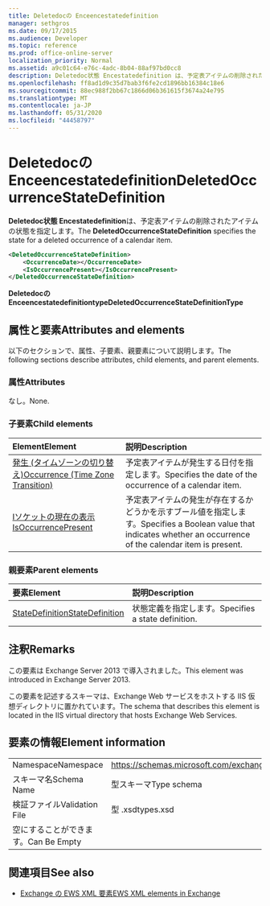```yaml
---
title: Deletedocの Enceencestatedefinition
manager: sethgros
ms.date: 09/17/2015
ms.audience: Developer
ms.topic: reference
ms.prod: office-online-server
localization_priority: Normal
ms.assetid: a9c01c64-e76c-4adc-8b04-88af97bd0cc8
description: Deletedoc状態 Encestatedefinition は、予定表アイテムの削除されたアイテムの状態を指定します。
ms.openlocfilehash: ff8ad1d9c35d7bab3f6fe2cd1896bb16384c18e6
ms.sourcegitcommit: 88ec988f2bb67c1866d06b361615f3674a24e795
ms.translationtype: MT
ms.contentlocale: ja-JP
ms.lasthandoff: 05/31/2020
ms.locfileid: "44458797"
---
```

# <a name="deletedoccurrencestatedefinition"></a><span data-ttu-id="eecd1-103">Deletedocの Enceencestatedefinition</span><span class="sxs-lookup"><span data-stu-id="eecd1-103">DeletedOccurrenceStateDefinition</span></span>

<span data-ttu-id="eecd1-104">**Deletedoc状態 Encestatedefinition**は、予定表アイテムの削除されたアイテムの状態を指定します。</span><span class="sxs-lookup"><span data-stu-id="eecd1-104">The **DeletedOccurrenceStateDefinition** specifies the state for a deleted occurrence of a calendar item.</span></span> 
  
```XML
<DeletedOccurrenceStateDefinition>
    <OccurrenceDate></OccurrenceDate>
    <IsOccurrencePresent></IsOccurrencePresent>
</DeletedOccurrenceStateDefinition>
```

 <span data-ttu-id="eecd1-105">**Deletedocの Enceencestatedefinitiontype**</span><span class="sxs-lookup"><span data-stu-id="eecd1-105">**DeletedOccurrenceStateDefinitionType**</span></span>
## <a name="attributes-and-elements"></a><span data-ttu-id="eecd1-106">属性と要素</span><span class="sxs-lookup"><span data-stu-id="eecd1-106">Attributes and elements</span></span>

<span data-ttu-id="eecd1-107">以下のセクションで、属性、子要素、親要素について説明します。</span><span class="sxs-lookup"><span data-stu-id="eecd1-107">The following sections describe attributes, child elements, and parent elements.</span></span>
  
### <a name="attributes"></a><span data-ttu-id="eecd1-108">属性</span><span class="sxs-lookup"><span data-stu-id="eecd1-108">Attributes</span></span>

<span data-ttu-id="eecd1-109">なし。</span><span class="sxs-lookup"><span data-stu-id="eecd1-109">None.</span></span>
  
### <a name="child-elements"></a><span data-ttu-id="eecd1-110">子要素</span><span class="sxs-lookup"><span data-stu-id="eecd1-110">Child elements</span></span>

|<span data-ttu-id="eecd1-111">**Element**</span><span class="sxs-lookup"><span data-stu-id="eecd1-111">**Element**</span></span>|<span data-ttu-id="eecd1-112">**説明**</span><span class="sxs-lookup"><span data-stu-id="eecd1-112">**Description**</span></span>|
|:-----|:-----|
|[<span data-ttu-id="eecd1-113">発生 (タイムゾーンの切り替え)</span><span class="sxs-lookup"><span data-stu-id="eecd1-113">Occurrence (Time Zone Transition)</span></span>](occurrence-time-zone-transition.md) <br/> |<span data-ttu-id="eecd1-114">予定表アイテムが発生する日付を指定します。</span><span class="sxs-lookup"><span data-stu-id="eecd1-114">Specifies the date of the occurrence of a calendar item.</span></span>  <br/> |
|[<span data-ttu-id="eecd1-115">Iソケットの現在の表示</span><span class="sxs-lookup"><span data-stu-id="eecd1-115">IsOccurrencePresent</span></span>](isoccurrencepresent.md) <br/> |<span data-ttu-id="eecd1-116">予定表アイテムの発生が存在するかどうかを示すブール値を指定します。</span><span class="sxs-lookup"><span data-stu-id="eecd1-116">Specifies a Boolean value that indicates whether an occurrence of the calendar item is present.</span></span>  <br/> |
   
### <a name="parent-elements"></a><span data-ttu-id="eecd1-117">親要素</span><span class="sxs-lookup"><span data-stu-id="eecd1-117">Parent elements</span></span>

|<span data-ttu-id="eecd1-118">**要素**</span><span class="sxs-lookup"><span data-stu-id="eecd1-118">**Element**</span></span>|<span data-ttu-id="eecd1-119">**説明**</span><span class="sxs-lookup"><span data-stu-id="eecd1-119">**Description**</span></span>|
|:-----|:-----|
|[<span data-ttu-id="eecd1-120">StateDefinition</span><span class="sxs-lookup"><span data-stu-id="eecd1-120">StateDefinition</span></span>](statedefinition.md) <br/> |<span data-ttu-id="eecd1-121">状態定義を指定します。</span><span class="sxs-lookup"><span data-stu-id="eecd1-121">Specifies a state definition.</span></span>  <br/> |
   
## <a name="remarks"></a><span data-ttu-id="eecd1-122">注釈</span><span class="sxs-lookup"><span data-stu-id="eecd1-122">Remarks</span></span>

<span data-ttu-id="eecd1-123">この要素は Exchange Server 2013 で導入されました。</span><span class="sxs-lookup"><span data-stu-id="eecd1-123">This element was introduced in Exchange Server 2013.</span></span>
  
<span data-ttu-id="eecd1-124">この要素を記述するスキーマは、Exchange Web サービスをホストする IIS 仮想ディレクトリに置かれています。</span><span class="sxs-lookup"><span data-stu-id="eecd1-124">The schema that describes this element is located in the IIS virtual directory that hosts Exchange Web Services.</span></span>
  
## <a name="element-information"></a><span data-ttu-id="eecd1-125">要素の情報</span><span class="sxs-lookup"><span data-stu-id="eecd1-125">Element information</span></span>

|||
|:-----|:-----|
|<span data-ttu-id="eecd1-126">Namespace</span><span class="sxs-lookup"><span data-stu-id="eecd1-126">Namespace</span></span>  <br/> |https://schemas.microsoft.com/exchange/services/2006/types  <br/> |
|<span data-ttu-id="eecd1-127">スキーマ名</span><span class="sxs-lookup"><span data-stu-id="eecd1-127">Schema Name</span></span>  <br/> |<span data-ttu-id="eecd1-128">型スキーマ</span><span class="sxs-lookup"><span data-stu-id="eecd1-128">Type schema</span></span>  <br/> |
|<span data-ttu-id="eecd1-129">検証ファイル</span><span class="sxs-lookup"><span data-stu-id="eecd1-129">Validation File</span></span>  <br/> |<span data-ttu-id="eecd1-130">型 .xsd</span><span class="sxs-lookup"><span data-stu-id="eecd1-130">types.xsd</span></span>  <br/> |
|<span data-ttu-id="eecd1-131">空にすることができます。</span><span class="sxs-lookup"><span data-stu-id="eecd1-131">Can Be Empty</span></span>  <br/> ||
   
## <a name="see-also"></a><span data-ttu-id="eecd1-132">関連項目</span><span class="sxs-lookup"><span data-stu-id="eecd1-132">See also</span></span>

- [<span data-ttu-id="eecd1-133">Exchange の EWS XML 要素</span><span class="sxs-lookup"><span data-stu-id="eecd1-133">EWS XML elements in Exchange</span></span>](ews-xml-elements-in-exchange.md)

